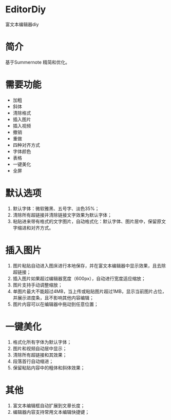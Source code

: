 # EditorDiy
富文本编辑器diy

# 简介

基于Summernote 精简和优化。

# 需要功能

 * 加粗
 * 斜体
 * 清除格式
 * 插入图片
 * 插入视频
 * 撤销
 * 重做
 * 四种对齐方式
 * 字体颜色
 * 表格
 * 一键美化
 * 全屏

# 默认选项

1. 默认字体：微软雅黑、五号字、淡色35%；
2. 清除所有超链接并清除链接文字效果为默认字体；
3. 粘贴进来带有格式的文字图片，自动格式化：默认字体、图片居中，保留原文字缩进和对齐方式。

# 插入图片

1. 图片粘贴自动进入图床进行本地保存，并在富文本编辑器中显示效果，且去除超链接；
2. 插入图片如果超过编辑器宽度（600px），自动进行宽度适应缩放；
3. 图片支持手动调整缩放；
4. 单图片最大不能超过4MB，当上传或粘贴图片超过1MB，显示当前图片占位，并展示进度条，且不影响其他内容编辑；
5. 图片内容可以在编辑器中拖动到任意位置；

# 一键美化

1. 格式化所有字体为默认字体；
2. 图片和视频自动居中显示；
3. 清除所有超链接和其效果；
4. 段落首行自动缩进；
5. 保留粘贴内容中的粗体和斜体效果；

# 其他

1. 富文本编辑框自动扩展到文章长度；
2. 编辑器内容支持常用文本编辑快捷键；
